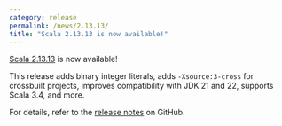 ```yaml
---
category: release
permalink: /news/2.13.13/
title: "Scala 2.13.13 is now available!"
---
```

[Scala 2.13.13](https://github.com/scala/scala/releases/tag/v2.13.13) is now available!

This release
adds binary integer literals,
adds `-Xsource:3-cross` for crossbuilt projects,
improves compatibility with JDK 21 and 22,
supports Scala 3.4,
and more.

For details, refer to the [release notes](https://github.com/scala/scala/releases/tag/v2.13.13) on GitHub.
